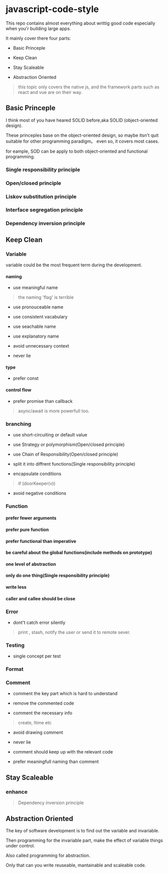 # javascript-code-style
This repo contains almost everything about writtig good code especially when you'r building large apps.

It mainly cover there four parts:

- Basic Princeple

- Keep Clean

- Stay Scaleable

- Abstraction Oriented

> this topic only covers the native js, and the framework parts such as react and vue are on their way.

## Basic Princeple
I think most of you have heared SOLID before,aka SOLID (object-oriented design).

These princeples base on the object-oriented design, 
so maybe itsn't quit suitable for other programming paradigm。
even so, it covers most cases.

for eample, SOD can be apply to both object-oriented and functional programming.
### Single responsibility principle
### Open/closed principle
### Liskov substitution principle
### Interface segregation principle
### Dependency inversion principle
## Keep Clean
### Variable
variable could be the most frequent term during the development.
#### naming
- use meaningful name

> the naming 'flag' is terrible

- use pronouceable name

- use consistent vacabulary

- use seachable name

- use explanatory name

- avoid unnecessary context

- never lie
#### type

- prefer const
#### control flow
- prefer promise than callback

> async/await is more powerfull too.
### branching
- use short-circuiting or default value

- use Strategy or polymorphism(Open/closed principle)

- use Chain of Responsibility(Open/closed principle)

- split it into diffrent functions(Single responsibility principle)

- encapsulate conditions

> if (doorKeeper(v))

- avoid negative conditions
### Function
#### prefer fewer arguments
#### prefer pure function
#### prefer functional than imperative
#### be careful about the global functions(include methods on prototype)
#### one level of abstraction
#### only do one thing(Single responsibility principle)
#### write less
#### caller and callee should be close
### Error
- dont't catch error silently
> print , stash, notify the user or send it to remote sever.
### Testing
- single concept per test
### Format
### Comment
- comment the key part which is hard to understand

- remove the commented code

- comment the necessary info

> create, ltime etc

- avoid drawing comment

- never lie

- comment should keep up with the relevant code

- prefer meaningfull naming than comment
## Stay Scaleable
### enhance

> Dependency inversion principle


## Abstraction Oriented
The key of software development is to find out the variable and invariable.

Then programming for the invariable part, make the effect of variable things under control.

Also called programming for abstraction.

Only that can you write reuseable, mantainable and scaleable code.
